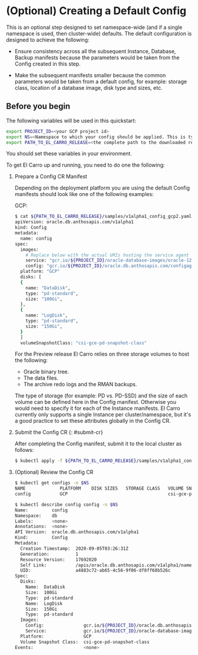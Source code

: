 # (Optional) Creating a Default Config

This is an optional step designed to set namespace-wide (and if a single
namespace is used, then cluster-wide) defaults. The default configuration is
designed to achieve the following:

*   Ensure consistency across all the subsequent Instance, Database, Backup
    manifests because the parameters would be taken from the Config created in
    this step.

*   Make the subsequent manifests smaller because the common parameters would be
    taken from a default config, for example: storage class, location of a
    database image, disk type and sizes, etc.

## Before you begin

The following variables will be used in this quickstart:

```sh
export PROJECT_ID=<your GCP project id>
export NS=<Namespace to which your config should be applied. This is typically the namespace where your database instances are running. For example: db>
export PATH_TO_EL_CARRO_RELEASE=<the complete path to the downloaded release directory>
```

You should set these variables in your environment.

To get El Carro up and running, you need to do one the following:

1.  Prepare a Config CR Manifest

    Depending on the deployment platform you are using the default Config
    manifests should look like one of the following examples:

    GCP:

    ```sh
    $ cat ${PATH_TO_EL_CARRO_RELEASE}/samples/v1alpha1_config_gcp2.yaml
    apiVersion: oracle.db.anthosapis.com/v1alpha1
    kind: Config
    metadata:
      name: config
    spec:
      images:
        # Replace below with the actual URIs hosting the service agent images.
        service: "gcr.io/${PROJECT_ID}/oracle-database-images/oracle-12.2-ee-unseeded"
        config: "gcr.io/${PROJECT_ID}/oracle.db.anthosapis.com/configagent:latest"
      platform: "GCP"
      disks: [
      {
        name: "DataDisk",
        type: "pd-standard",
        size: "100Gi",
      },
      {
        name: "LogDisk",
        type: "pd-standard",
        size: "150Gi",
      }
      ]
      volumeSnapshotClass: "csi-gce-pd-snapshot-class"
    ```

    For the Preview release El Carro relies on three storage volumes to host the
    following:

    *   Oracle binary tree.
    *   The data files.
    *   The archive redo logs and the RMAN backups.

    The type of storage (for example: PD vs. PD-SSD) and the size of each volume
    can be defined here in the Config manifest. Otherwise you would need to
    specify it for each of the Instance manifests. El Carro currently only
    supports a single Instance per cluster/namespace, but it's a good practice
    to set these attributes globally in the Config CR.

1.  Submit the Config CR {: #submit-cr}

    After completing the Config manifest, submit it to the local cluster as
    follows:

    ```sh
    $ kubectl apply -f ${PATH_TO_EL_CARRO_RELEASE}/samples/v1alpha1_config_gcp2.yaml -n ${NS}
    ```

1.  (Optional) Review the Config CR

    ```sh
    $ kubectl get configs -n $NS
    NAME             PLATFORM    DISK SIZES   STORAGE CLASS   VOLUME SNAPSHOT CLASS
    config           GCP                                      csi-gce-pd-snapshot-class

    $ kubectl describe config config -n $NS
    Name:         config
    Namespace:    db
    Labels:       <none>
    Annotations:  <none>
    API Version:  oracle.db.anthosapis.com/v1alpha1
    Kind:         Config
    Metadata:
      Creation Timestamp:  2020-09-05T03:26:31Z
      Generation:          1
      Resource Version:    17692020
      Self Link:           /apis/oracle.db.anthosapis.com/v1alpha1/namespaces/db/configs/config
      UID:                 a4883c72-ab65-4c56-9f06-df8ff68b526c
    Spec:
      Disks:
        Name:  DataDisk
        Size:  100Gi
        Type:  pd-standard
        Name:  LogDisk
        Size:  150Gi
        Type:  pd-standard
      Images:
        Config:               gcr.io/${PROJECT_ID}/oracle.db.anthosapis.com/configagent:latest
        Service:              gcr.io/${PROJECT_ID}/oracle-database-images/oracle-12.2ee-unseeded
      Platform:               GCP
      Volume Snapshot Class:  csi-gce-pd-snapshot-class
    Events:                   <none>
    ```
